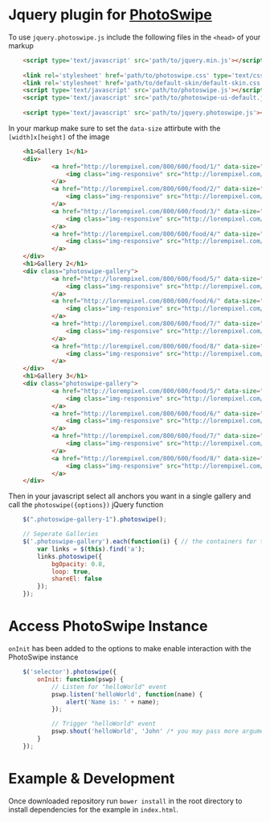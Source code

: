 # Jquery plugin for [PhotoSwipe](http://photoswipe.com)

To use `jquery.photoswipe.js` include the following files in the `<head>` of your markup

```html
	<script type='text/javascript' src='path/to/jquery.min.js'></script>
    
    <link rel='stylesheet' href='path/to/photoswipe.css' type='text/css' media='all' />
    <link rel='stylesheet' href='path/to/default-skin/default-skin.css' type='text/css' media='all' />
    <script type='text/javascript' src='path/to/photoswipe.js'></script>
    <script type='text/javascript' src='path/to/photoswipe-ui-default.js'></script>
    
    <script type='text/javascript' src='path/to/jquery.photoswipe.js'></script>

```

In your markup make sure to set the `data-size` attirbute with the `[width]x[height]` of the image

```html
    <h1>Gallery 1</h1>
    <div>
            <a href="http://lorempixel.com/800/600/food/1/" data-size="800x600" data-title="<p>Opis</p><small>opis mały</small>" class="photoswipe-gallery-1">
                <img class="img-responsive" src="http://lorempixel.com/800/600/food/1/"/>
            </a>
            <a href="http://lorempixel.com/800/600/food/2/" data-size="800x600" class="photoswipe-gallery-1">
                <img class="img-responsive" src="http://lorempixel.com/800/600/food/2/"/>
            </a>
            <a href="http://lorempixel.com/800/600/food/3/" data-size="800x600" class="photoswipe-gallery-1">
                <img class="img-responsive" src="http://lorempixel.com/800/600/food/3/"/>
            </a>
            <a href="http://lorempixel.com/800/600/food/4/" data-size="800x600" class="photoswipe-gallery-1">
                <img class="img-responsive" src="http://lorempixel.com/800/600/food/4/"/>
            </a>
    </div>
    <h1>Gallery 2</h1>
    <div class="photoswipe-gallery">
            <a href="http://lorempixel.com/800/600/food/5/" data-size="800x600">
                <img class="img-responsive" src="http://lorempixel.com/800/600/food/5/"/>
            </a>
            <a href="http://lorempixel.com/800/600/food/6/" data-size="800x600">
                <img class="img-responsive" src="http://lorempixel.com/800/600/food/6/"/>
            </a>
            <a href="http://lorempixel.com/800/600/food/7/" data-size="800x600">
                <img class="img-responsive" src="http://lorempixel.com/800/600/food/7/"/>
            </a>
            <a href="http://lorempixel.com/800/600/food/8/" data-size="800x600">
                <img class="img-responsive" src="http://lorempixel.com/800/600/food/8/"/>
            </a>
    </div>
    <h1>Gallery 3</h1>
    <div class="photoswipe-gallery">
            <a href="http://lorempixel.com/800/600/food/5/" data-size="800x600">
                <img class="img-responsive" src="http://lorempixel.com/800/600/food/5/"/>
            </a>
            <a href="http://lorempixel.com/800/600/food/6/" data-size="800x600">
                <img class="img-responsive" src="http://lorempixel.com/800/600/food/6/"/>
            </a>
            <a href="http://lorempixel.com/800/600/food/7/" data-size="800x600">
                <img class="img-responsive" src="http://lorempixel.com/800/600/food/7/"/>
            </a>
            <a href="http://lorempixel.com/800/600/food/8/" data-size="800x600">
                <img class="img-responsive" src="http://lorempixel.com/800/600/food/8/"/>
            </a>
    </div>

```

Then in your javascript select all anchors you want in a single gallery and call the `photoswipe({options})` jQuery function

```javascript
	$(".photoswipe-gallery-1").photoswipe();

    // Seperate Galleries
    $('.photoswipe-gallery').each(function(i) { // the containers for the other two galleries
        var links = $(this).find('a');
        links.photoswipe({
            bgOpacity: 0.8,
            loop: true,
            shareEl: false
        });
    });

```

# Access PhotoSwipe Instance

`onInit` has been added to the options to make enable interaction with the PhotoSwipe instance

```javascript
    $('selector').photoswipe({
        onInit: function(pswp) {
            // Listen for "helloWorld" event
            pswp.listen('helloWorld', function(name) {
                alert('Name is: ' + name);
            });

            // Trigger "helloWorld" event
            pswp.shout('helloWorld', 'John' /* you may pass more arguments */);
        }
    });

```

# Example & Development

Once downloaded repository run `bower install` in the root directory to install dependencies for the example in `index.html`.